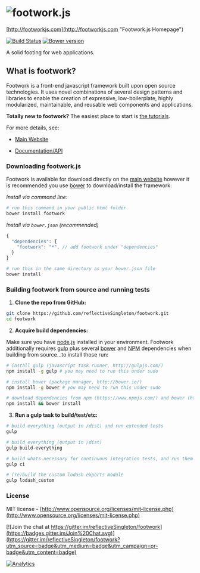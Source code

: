 ![footwork.js](https://raw.github.com/reflectiveSingleton/footwork/master/dist/gh-footwork-logo.png)
========
[http://footworkjs.com](http://footworkjs.com "Footwork.js Homepage")

[![Build Status](https://travis-ci.org/reflectiveSingleton/footwork.png?branch=master)](https://travis-ci.org/reflectiveSingleton/footwork) [![Bower version](https://badge.fury.io/bo/footwork.png)](http://badge.fury.io/bo/footwork)

A solid footing for web applications.

## What is footwork?

Footwork is a front-end javascript framework built upon open source technologies. It uses novel combinations of several design patterns and libraries to enable the creation of expressive, low-boilerplate, highly modularized, maintainable, and reusable web components and applications.

**Totally new to footwork?** The easiest place to start is [the tutorials](http://latest-docs.footworkjs.com/tutorials "Get started quick!").

For more details, see:

 * [Main Website](http://footworkjs.com/ "Footwork.js Homepage")

 * [Documentation/API](http://latest-docs.footworkjs.com/ "Documentation and API information")

### Downloading footwork.js

Footwork is available for download directly on the [main website](http://footworkjs.com/ "Footwork.js Homepage") however it is recommended you use [bower](http://bower.io/) to download/install the framework:

*Install via command line:*
```bash
# run this command in your public html folder
bower install footwork
```

*Install via ```bower.json``` (recommended)*
```javascript
{
  "dependencies": {
    "footwork": "*", // add footwork under "dependencies"
  }
}
```
```bash
# run this in the same directory as your bower.json file
bower install
```

### Building footwork from source and running tests

1) **Clone the repo from GitHub:**

```bash
git clone https://github.com/reflectiveSingleton/footwork.git
cd footwork
```

2) **Acquire build dependencies:**

Make sure you have [node.js](http://nodejs.org/) installed in your environment. Footwork additionally requires [gulp](http://gulpjs.com/) plus several [bower](http://bower.io/) and [NPM](https://www.npmjs.com/) dependencies when building from source...to install those run:

```bash
# install gulp (javascript task runner, http://gulpjs.com/)
npm install -g gulp # you may need to run this under sudo

# install bower (package manager, http://bower.io/)
npm install -g bower # you may need to run this under sudo

# download dependencies from npm (https://www.npmjs.com/) and bower (http://bower.io/)
npm install && bower install
```

3) **Run a gulp task to build/test/etc:**

```bash
# build everything (output in /dist) and run extended tests
gulp

# build everything (output in /dist)
gulp build-everything

# build whats necessary for continuous integration tests, and run them
gulp ci

# (re)build the custom lodash exports module
gulp lodash_custom
```

### License

MIT license - [http://www.opensource.org/licenses/mit-license.php](http://www.opensource.org/licenses/mit-license.php)

[![Join the chat at https://gitter.im/reflectiveSingleton/footwork](https://badges.gitter.im/Join%20Chat.svg)](https://gitter.im/reflectiveSingleton/footwork?utm_source=badge&utm_medium=badge&utm_campaign=pr-badge&utm_content=badge)

[![Analytics](https://ga-beacon.appspot.com/UA-52543452-1/footwork/GITHUB-ROOT)](https://github.com/reflectiveSingleton/ga-beacon)
